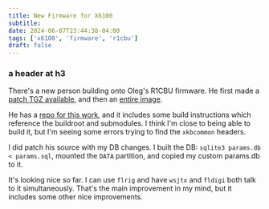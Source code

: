 ```yaml
---
title: New Firmware for X6100
subtitle:
date: 2024-06-07T23:44:38-04:00
tags: ['x6100', 'firmware', 'r1cbu']
draft: false
---
```


### a header at h3

There's a new person
building onto Oleg's R1CBU firmware.
He first made a [patch TGZ available](https://groups.io/g/xiegu-x6100/topic/105905552),
and then an [entire image](https://groups.io/g/xiegu-x6100/message/5330).

He has a [repo for this work](https://github.com/gdyuldin/x6100_gui),
and it includes some build instructions which reference the buildroot
and submodules.
I think I'm close to being able to build it,
but I'm seeing some errors trying
to find the `xkbcommon` headers.

I did patch his source with my DB changes.
I built the DB: `sqlite3 params.db < params.sql`,
mounted the `DATA` partition,
and copied my custom params.db to it.

It's looking nice so far.
I can use `flrig`
and have `wsjtx` and `fldigi`
both talk to it simultaneously.
That's the main improvement in my mind,
but it includes some other nice improvements.

<!--more-->
